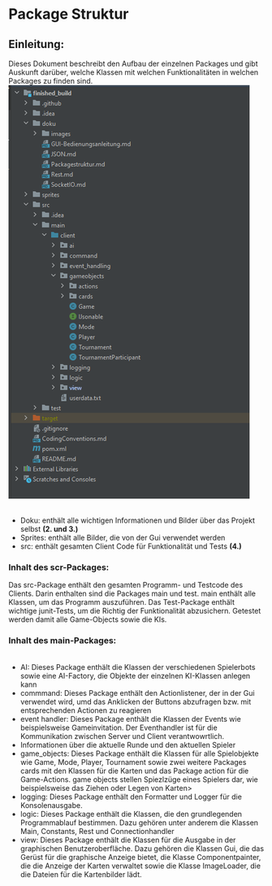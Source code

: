 <h1>Package Struktur</h1>

<h2>Einleitung:</h2>
Dieses Dokument beschreibt den Aufbau der einzelnen Packages und gibt Auskunft darüber, welche Klassen mit welchen Funktionalitäten in welchen Packages zu finden sind.


<img src=".\images\package_structure.png">
<ul>
<br><li>Doku: enthält alle wichtigen Informationen und Bilder über das Projekt selbst <b>(2. und 3.)</b></li>
<li>Sprites: enthält alle Bilder, die von der Gui verwendet werden</li>
<li>src: enthält gesamten Client Code für Funktionalität und Tests <b>(4.)</b></li>
</ul>
<h3>Inhalt des scr-Packages:</h3>
Das src-Package enthält den gesamten Programm- und Testcode des Clients. Darin enthalten sind die Packages main und test. main enthält alle
Klassen, um das Programm auszuführen. Das Test-Package enthält wichtige junit-Tests, um die Richtig der Funktionalität abzusichern. Getestet werden damit
alle Game-Objects sowie die KIs.
<h3>Inhalt des main-Packages:</h3>
<ul>
<br><li>AI: Dieses Package enthält die Klassen der verschiedenen Spielerbots sowie eine AI-Factory, die Objekte der einzelnen KI-Klassen anlegen kann <b></b></li>
<li>commmand: Dieses Package enthält den Actionlistener, der in der Gui verwendet wird, umd das Anklicken der Buttons abzufragen bzw. mit entsprechenden Actionen zu reagieren <b></b></li>
<li>event handler: Dieses Package enthält die Klassen der Events wie beispielsweise Gameinvitation. Der Eventhandler ist für die Kommunikation zwischen Server und Client verantwowrtlich.<b></b></li>
<li>Informationen über die aktuelle Runde und den aktuellen Spieler <b></b></li>
<li>game_objects: Dieses Package enthält die Klassen für alle Spielobjekte wie Game, Mode, Player, Tournament sowie zwei weitere Packages cards mit den Klassen für
  die Karten und das Package action für die Game-Actions. game objects stellen Spiezlzüge eines Spielers dar, wie beispielsweise das Ziehen oder Legen von Karten></b></li>
<li>logging: Dieses Package enthält den Formatter und Logger für die Konsolenausgabe. <b></b></li>
<li>logic: Dieses Package enthält die Klassen, die den grundlegenden Programmablauf bestimmen. Dazu gehören unter anderem die Klassen Main, Constants, Rest und Connectionhandler  <b></b></li>
<li>view: Dieses Package enthält die Klassen für die Ausgabe in der graphischen Benutzeroberfläche. Dazu gehören die Klassen Gui, die das Gerüst für die graphische 
  Anzeige bietet, die Klasse Componentpainter, die die Anzeige der Karten verwaltet sowie die Klasse ImageLoader, die die Dateien für die Kartenbilder lädt.<b></b></li>




